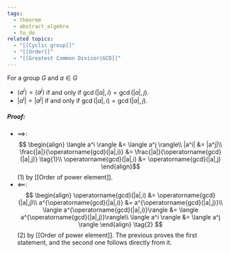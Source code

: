 ```yaml
---
tags:
  - theorem
  - abstract_algebra
  - to_do
related topics:
  - "[[Cyclic group]]"
  - "[[Order]]"
  - "[[Greatest Common Divisor|GCD]]"
---
```

For a group $G$ and $a\in G$
- $\langle a^i \rangle = \langle a^j \rangle$ if and only if $\operatorname{gcd}(|a|,i) = \operatorname{gcd}(|a|,j)$.
- $|a^i| = |a^j|$ if and only if $\operatorname{gcd}(|a|,i) = \operatorname{gcd}(|a|,j)$.
##### Proof:
- $\implies$:$$
	\begin{align}
		\langle a^i \rangle 
			&= \langle a^j \rangle\\
		|a^i| 
			&= |a^j|\\
		\frac{|a|}{\operatorname{gcd}(|a|,i)}
			&= \frac{|a|}{\operatorname{gcd}(|a|,j)}
			\tag{1}\\
		\operatorname{gcd}(|a|,i)
			&= \operatorname{gcd}(|a|,j)
	\end{align}$$$(1)$ by [[Order of power element]].
- $\impliedby$:$$
	\begin{align}
		\operatorname{gcd}(|a|,i) &= \operatorname{gcd}(|a|,j)\\
		a^{\operatorname{gcd}(|a|,i)} &= a^{\operatorname{gcd}(|a|,j)}\\
		\langle a^{\operatorname{gcd}(|a|,i)}\rangle &= \langle a^{\operatorname{gcd}(|a|,j)}\rangle\\
		\langle a^i \rangle &= \langle a^j \rangle
	\end{align} \tag{2}
	$$$(2)$ by [[Order of power element]].
The previous proves the first statement, and the second one follows directly from it.